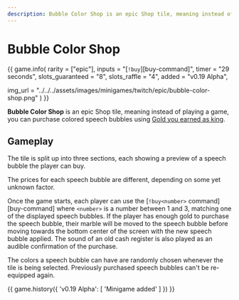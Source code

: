 ```yaml
---
description: Bubble Color Shop is an epic Shop tile, meaning instead of playing a game, you can purchase colored Speech bubbles using Gold you earned as king.
---
```


# Bubble Color Shop

{{ game.info(
  rarity           = ["epic"],
  inputs           = "[`!buy`][buy-command]",
  timer            = "29 seconds",
  slots_guaranteed = "8",
  slots_raffle     = "4",
  added            = "v0.19 Alpha",
  
  img_url = "../../../assets/images/minigames/twitch/epic/bubble-color-shop.png"
) }}

**Bubble Color Shop** is an epic Shop tile, meaning instead of playing a game, you can purchase colored speech bubbles using [Gold you earned as king](../../mechanics/earning-gold.md).

## Gameplay

The tile is split up into three sections, each showing a preview of a speech bubble the player can buy.

The prices for each speech bubble are different, depending on some yet unknown factor.

Once the game starts, each player can use the [`!buy<number>` command][buy-command] where `<number>` is a number between 1 and 3, matching one of the displayed speech bubbles. If the player has enough gold to purchase the speech bubble, their marble will be moved to the speech bubble before moving towards the bottom center of the screen with the new speech bubble applied. The sound of an old cash register is also played as an audible confirmation of the purchase.

The colors a speech bubble can have are randomly chosen whenever the tile is being selected. Previously purchased speech bubbles can't be re-equipped again.

{{ game.history({
  'v0.19 Alpha': [
    'Minigame added'
  ]
}) }}